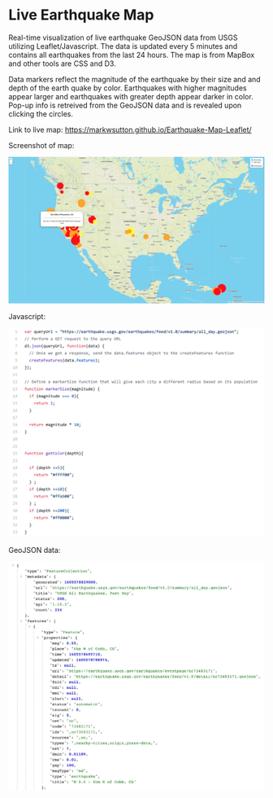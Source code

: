 # Live Earthquake Map

Real-time visualization of live earthquake GeoJSON data from USGS utilizing Leaflet/Javascript. The data is updated every 5 minutes and contains all earthquakes from the last 24 hours. The map is from MapBox and other tools are CSS and D3. 

Data markers reflect the magnitude of the earthquake by their size and and depth of the earth quake by color. Earthquakes with higher magnitudes appear larger and earthquakes with greater depth appear darker in color. Pop-up info is retreived from the GeoJSON data and is revealed upon clicking the circles. 

Link to live map: https://markwsutton.github.io/Earthquake-Map-Leaflet/

Screenshot of map:

![Image](https://github.com/markwsutton/Earthquake-Map-Leaflet/blob/master/images/EarthquakeMap2.png)

Javascript:

![Image](https://github.com/markwsutton/Earthquake-Map-Leaflet/blob/master/images/JavascriptSample.png)

GeoJSON data:

![Image](https://github.com/markwsutton/Earthquake-Map-Leaflet/blob/master/images/GeoJSONsample.png)


